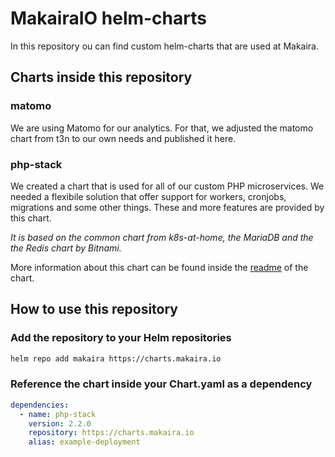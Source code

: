 # MakairaIO helm-charts

In this repository ou can find custom helm-charts that are used at Makaira.

## Charts inside this repository
### matomo
We are using Matomo for our analytics. For that, we adjusted the matomo chart from t3n to our own needs and published it here.

### php-stack
We created a chart that is used for all of our custom PHP microservices. We needed a flexibile solution that offer support for workers, cronjobs, migrations and some other things. These and more features are provided by this chart. 

*It is based on the common chart from k8s-at-home, the MariaDB and the the Redis chart by Bitnami.*

More information about this chart can be found inside the [readme](/charts/php-stack) of the chart.

## How to use this repository

### Add the repository to your Helm repositories
```bash
helm repo add makaira https://charts.makaira.io
```

### Reference the chart inside your Chart.yaml as a dependency
```yaml
dependencies:
  - name: php-stack
    version: 2.2.0
    repository: https://charts.makaira.io
    alias: example-deployment
```
